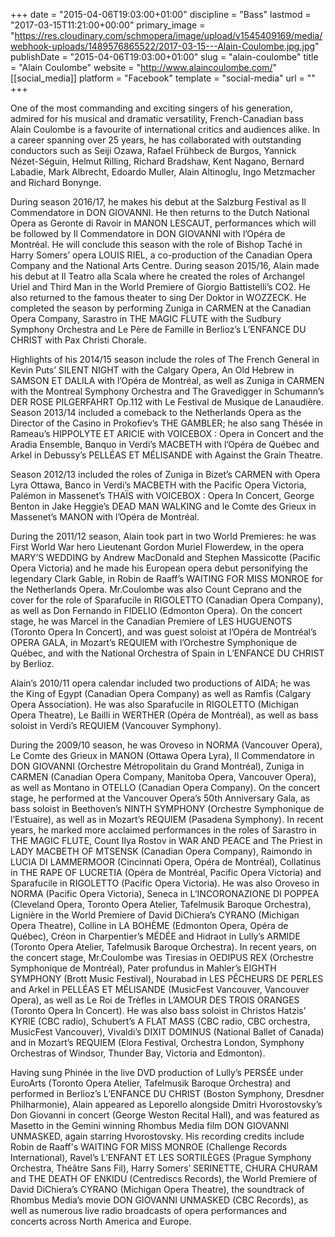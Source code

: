 +++
date = "2015-04-06T19:03:00+01:00"
discipline = "Bass"
lastmod = "2017-03-15T11:21:00+00:00"
primary_image = "https://res.cloudinary.com/schmopera/image/upload/v1545409169/media/webhook-uploads/1489576865522/2017-03-15---Alain-Coulombe.jpg.jpg"
publishDate = "2015-04-06T19:03:00+01:00"
slug = "alain-coulombe"
title = "Alain Coulombe"
website = "http://www.alaincoulombe.com/"
[[social_media]]
platform = "Facebook"
template = "social-media"
url = ""
+++

One of the most commanding and exciting singers of his generation, admired for his musical and dramatic versatility, French-Canadian bass Alain Coulombe is a favourite of international critics and audiences alike. In a career spanning over 25 years, he has collaborated with outstanding conductors such as Seiji Ozawa, Rafael Frühbeck de Burgos, Yannick Nézet-Séguin, Helmut Rilling, Richard Bradshaw, Kent Nagano, Bernard Labadie, Mark Albrecht, Edoardo Muller, Alain Altinoglu, Ingo Metzmacher and Richard Bonynge.

During season 2016/17, he makes his debut at the Salzburg Festival as Il Commendatore in DON GIOVANNI. He then returns to the Dutch National Opera as Geronte di Ravoir in MANON LESCAUT, performances which will be followed by Il Commendatore in DON GIOVANNI with l’Opéra de Montréal. He will conclude this season with the role of Bishop Taché in Harry Somers’ opera LOUIS RIEL, a co-production of the Canadian Opera Company and the National Arts Centre.
During season 2015/16, Alain made his debut at Il Teatro alla Scala where he created the roles of Archangel Uriel and Third Man in the World Premiere of Giorgio Battistelli’s CO2. He also returned to the famous theater to sing Der Doktor in WOZZECK. He completed the season by performing Zuniga in CARMEN at the Canadian Opera Company, Sarastro in THE MAGIC FLUTE with the Sudbury Symphony Orchestra and Le Père de Famille in Berlioz’s L’ENFANCE DU CHRIST with Pax Christi Chorale.

Highlights of his 2014/15 season include the roles of The French General in Kevin Puts’ SILENT NIGHT with the Calgary Opera, An Old Hebrew in SAMSON ET DALILA with l’Opéra de Montréal, as well as Zuniga in CARMEN with the Montreal Symphony Orchestra and The Gravedigger in Schumann’s DER ROSE PILGERFAHRT Op.112 with Le Festival de Musique de Lanaudière.
Season 2013/14 included a comeback to the Netherlands Opera as the Director of the Casino in Prokofiev’s THE GAMBLER; he also sang Thésée in Rameau’s HIPPOLYTE ET ARICIE with VOICEBOX : Opera in Concert and the Aradia Ensemble, Banquo in Verdi’s MACBETH with l’Opéra de Québec and Arkel in Debussy’s PELLÉAS ET MÉLISANDE with Against the Grain Theatre.

Season 2012/13 included the roles of Zuniga in Bizet’s CARMEN with Opera Lyra Ottawa, Banco in Verdi’s MACBETH with the Pacific Opera Victoria, Palémon in Massenet’s THAÏS with VOICEBOX : Opera In Concert, George Benton in Jake Heggie’s DEAD MAN WALKING and le Comte des Grieux in Massenet’s MANON with l’Opéra de Montréal.

During the 2011/12 season, Alain took part in two World Premieres: he was First World War hero Lieutenant Gordon Muriel Flowerdew, in the opera MARY’S WEDDING by Andrew MacDonald and Stephen Massicotte (Pacific Opera Victoria) and he made his European opera debut personifying the legendary Clark Gable, in Robin de Raaff’s WAITING FOR MISS MONROE for the Netherlands Opera. Mr.Coulombe was also Count Ceprano and the cover for the role of Sparafucile in RIGOLETTO (Canadian Opera Company), as well as Don Fernando in FIDELIO (Edmonton Opera). On the concert stage, he was Marcel in the Canadian Premiere of LES HUGUENOTS (Toronto Opera In Concert), and was guest soloist at l’Opéra de Montréal’s OPERA GALA, in Mozart’s REQUIEM with l’Orchestre Symphonique de Québec, and with the National Orchestra of Spain in L’ENFANCE DU CHRIST by Berlioz.

Alain’s 2010/11 opera calendar included two productions of AIDA; he was the King of Egypt (Canadian Opera Company) as well as Ramfis (Calgary Opera Association). He was also Sparafucile in RIGOLETTO (Michigan Opera Theatre), Le Bailli in WERTHER (Opéra de Montréal), as well as bass soloist in Verdi’s REQUIEM (Vancouver Symphony).

During the 2009/10 season, he was Oroveso in NORMA (Vancouver Opera), Le Comte des Grieux in MANON (Ottawa Opera Lyra), Il Commendatore in DON GIOVANNI (Orchestre Métropolitain du Grand Montréal), Zuniga in CARMEN (Canadian Opera Company, Manitoba Opera, Vancouver Opera), as well as Montano in OTELLO (Canadian Opera Company). On the concert stage, he performed at the Vancouver Opera’s 50th Anniversary Gala, as bass soloist in Beethoven’s NINTH SYMPHONY (Orchestre Symphonique de l’Estuaire), as well as in Mozart’s REQUIEM (Pasadena Symphony).
In recent years, he marked more acclaimed performances in the roles of Sarastro in THE MAGIC FLUTE, Count Ilya Rostov in WAR AND PEACE and The Priest in LADY MACBETH OF MTSENSK (Canadian Opera Company), Raimondo in LUCIA DI LAMMERMOOR (Cincinnati Opera, Opéra de Montréal), Collatinus in THE RAPE OF LUCRETIA (Opéra de Montréal, Pacific Opera Victoria) and Sparafucile in RIGOLETTO (Pacific Opera Victoria). He was also Oroveso in NORMA (Pacific Opera Victoria), Seneca in L’INCORONAZIONE DI POPPEA (Cleveland Opera, Toronto Opera Atelier, Tafelmusik Baroque Orchestra), Lignière in the World Premiere of David DiChiera’s CYRANO (Michigan Opera Theatre), Colline in LA BOHÈME (Edmonton Opera, Opéra de Québec), Créon in Charpentier’s MÉDÉE and Hidraot in Lully’s ARMIDE (Toronto Opera Atelier, Tafelmusik Baroque Orchestra).
In recent years, on the concert stage, Mr.Coulombe was Tiresias in OEDIPUS REX (Orchestre Symphonique de Montréal), Pater profundus in Mahler’s EIGHTH SYMPHONY (Brott Music Festival), Nourabad in LES PÊCHEURS DE PERLES and Arkel in PELLÉAS ET MÉLISANDE (MusicFest Vancouver, Vancouver Opera), as well as Le Roi de Trèfles in L’AMOUR DES TROIS ORANGES (Toronto Opera In Concert). He was also bass soloist in Christos Hatzis’ KYRIE (CBC radio), Schubert’s A FLAT MASS (CBC radio, CBC orchestra, MusicFest Vancouver), Vivaldi’s DIXIT DOMINUS (National Ballet of Canada) and in Mozart’s REQUIEM (Elora Festival, Orchestra London, Symphony Orchestras of Windsor, Thunder Bay, Victoria and Edmonton).

Having sung Phinée in the live DVD production of Lully’s PERSÉE under EuroArts (Toronto Opera Atelier, Tafelmusik Baroque Orchestra) and performed in Berlioz’s L’ENFANCE DU CHRIST (Boston Symphony, Dresdner Philharmonie), Alain appeared as Leporello alongside Dmitri Hvorostovsky’s Don Giovanni in concert (George Weston Recital Hall), and was featured as Masetto in the Gemini winning Rhombus Media film DON GIOVANNI UNMASKED, again starring Hvorostovsky.
His recording credits include Robin de Raaff's WAITING FOR MISS MONROE (Challenge Records International), Ravel’s L’ENFANT ET LES SORTILÈGES (Prague Symphony Orchestra, Théâtre Sans Fil), Harry Somers’ SERINETTE, CHURA CHURAM and THE DEATH OF ENKIDU (Centrediscs Records), the World Premiere of David DiChiera’s CYRANO (Michigan Opera Theatre), the soundtrack of Rhombus Media’s movie DON GIOVANNI UNMASKED (CBC Records), as well as numerous live radio broadcasts of opera performances and concerts across North America and Europe.
